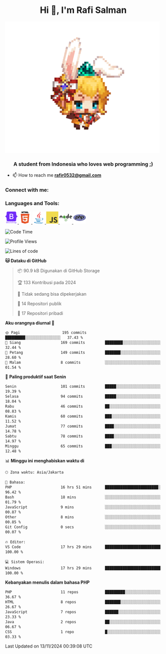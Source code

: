 <h1 align="center">Hi 👋, I'm Rafi Salman</h1>
<img src="img/lp.gif" /> 
<h3 align="center">A student from Indonesia who loves web programming ;)</h3>

- 📫 How to reach me **rafir0532@gmail.com**

<h3 align="left">Connect with me:</h3>
<p align="left">
</p>

<h3 align="left">Languages and Tools:</h3>
<p align="left"> <a href="https://getbootstrap.com" target="_blank" rel="noreferrer"> <img src="https://raw.githubusercontent.com/devicons/devicon/master/icons/bootstrap/bootstrap-plain-wordmark.svg" alt="bootstrap" width="40" height="40"/> </a> <a href="https://www.w3.org/html/" target="_blank" rel="noreferrer"> <img src="https://raw.githubusercontent.com/devicons/devicon/master/icons/html5/html5-original-wordmark.svg" alt="html5" width="40" height="40"/> </a> <a href="https://www.java.com" target="_blank" rel="noreferrer"> <img src="https://raw.githubusercontent.com/devicons/devicon/master/icons/java/java-original.svg" alt="java" width="40" height="40"/> </a> <a href="https://developer.mozilla.org/en-US/docs/Web/JavaScript" target="_blank" rel="noreferrer"> <img src="https://raw.githubusercontent.com/devicons/devicon/master/icons/javascript/javascript-original.svg" alt="javascript" width="40" height="40"/> </a> <a href="https://nodejs.org" target="_blank" rel="noreferrer"> <img src="https://raw.githubusercontent.com/devicons/devicon/master/icons/nodejs/nodejs-original-wordmark.svg" alt="nodejs" width="40" height="40"/> </a> <a href="https://www.php.net" target="_blank" rel="noreferrer"> <img src="https://raw.githubusercontent.com/devicons/devicon/master/icons/php/php-original.svg" alt="php" width="40" height="40"/> </a> </p>

<!--START_SECTION:waka-->
![Code Time](http://img.shields.io/badge/Code%20Time-242%20hrs%205%20mins-blue)

![Profile Views](http://img.shields.io/badge/Profil%20dilihat-3-blue)

![Lines of code](https://img.shields.io/badge/Sejak%20Hello%20World%20aku%20telah%20menulis-1.6%20million%20baris%20kode-blue)

**🐱 Dataku di GitHub** 

> 📦 90.9 kB Digunakan di GitHub Storage 
 > 
> 🏆 133 Kontribusi pada 2024
 > 
> 🚫 Tidak sedang bisa dipekerjakan
 > 
> 📜 14 Repositori publik 
 > 
> 🔑 17 Repositori pribadi 
 > 
**Aku orangnya diurnal 🐤** 

```text
🌞 Pagi                   195 commits         █████████░░░░░░░░░░░░░░░░   37.43 % 
🌆 Siang                  169 commits         ████████░░░░░░░░░░░░░░░░░   32.44 % 
🌃 Petang                 149 commits         ███████░░░░░░░░░░░░░░░░░░   28.60 % 
🌙 Malam                  8 commits           ░░░░░░░░░░░░░░░░░░░░░░░░░   01.54 % 
```
📅 **Paling produktif saat Senin** 

```text
Senin                    101 commits         █████░░░░░░░░░░░░░░░░░░░░   19.39 % 
Selasa                   94 commits          █████░░░░░░░░░░░░░░░░░░░░   18.04 % 
Rabu                     46 commits          ██░░░░░░░░░░░░░░░░░░░░░░░   08.83 % 
Kamis                    60 commits          ███░░░░░░░░░░░░░░░░░░░░░░   11.52 % 
Jumat                    77 commits          ████░░░░░░░░░░░░░░░░░░░░░   14.78 % 
Sabtu                    78 commits          ████░░░░░░░░░░░░░░░░░░░░░   14.97 % 
Minggu                   65 commits          ███░░░░░░░░░░░░░░░░░░░░░░   12.48 % 
```


📊 **Minggu ini menghabiskan waktu di** 

```text
🕑︎ Zona waktu: Asia/Jakarta

💬 Bahasa: 
PHP                      16 hrs 51 mins      ████████████████████████░   96.42 % 
Bash                     18 mins             ░░░░░░░░░░░░░░░░░░░░░░░░░   01.79 % 
JavaScript               9 mins              ░░░░░░░░░░░░░░░░░░░░░░░░░   00.87 % 
Other                    8 mins              ░░░░░░░░░░░░░░░░░░░░░░░░░   00.85 % 
Git Config               0 secs              ░░░░░░░░░░░░░░░░░░░░░░░░░   00.07 % 

🔥 Editor: 
VS Code                  17 hrs 29 mins      █████████████████████████   100.00 % 

💻 Sistem Operasi: 
Windows                  17 hrs 29 mins      █████████████████████████   100.00 % 
```

**Kebanyakan menulis dalam bahasa PHP** 

```text
PHP                      11 repos            █████████░░░░░░░░░░░░░░░░   36.67 % 
HTML                     8 repos             ███████░░░░░░░░░░░░░░░░░░   26.67 % 
JavaScript               7 repos             ██████░░░░░░░░░░░░░░░░░░░   23.33 % 
Java                     2 repos             ██░░░░░░░░░░░░░░░░░░░░░░░   06.67 % 
CSS                      1 repo              █░░░░░░░░░░░░░░░░░░░░░░░░   03.33 % 
```




 Last Updated on 13/11/2024 00:39:08 UTC
<!--END_SECTION:waka-->
